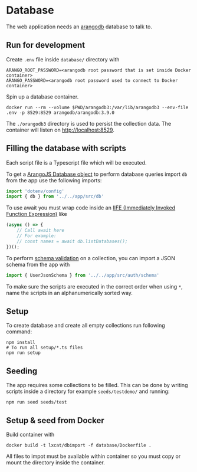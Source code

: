 # Database

The web application needs an [arangodb](https://arangodb.com/) database to talk to.

## Run for development

Create `.env` file inside `database/` directory with

```shell
ARANGO_ROOT_PASSWORD=<arangodb root password that is set inside Docker container>
ARANGO_PASSWORD=<arangodb root password used to connect to Docker container>
```

Spin up a database container.

```shell
docker run --rm --volume $PWD/arangodb3:/var/lib/arangodb3 --env-file .env -p 8529:8529 arangodb/arangodb:3.9.0
```

The `./orangodb3` directory is used to persist the collection data.
The container will listen on [http://localhost:8529](http://localhost:8529).

## Filling the database with scripts

Each script file is a Typescript file which will be executed.

To get a [ArangoJS Database object](https://arangodb.github.io/arangojs/7.7.0/classes/database.database-1.html) to perform database queries import `db` from the app use the following imports:

```ts
import 'dotenv/config'
import { db } from '../../app/src/db'
```

To use await you must wrap code inside an [IIFE (Immediately Invoked Function Expression)](https://developer.mozilla.org/en-US/docs/Glossary/IIFE) like

```ts
(async () => {
    // Call await here
    // For example:
    // const names = await db.listDatabases();
})();
```

To perform [schema validation](https://www.arangodb.com/docs/3.8/data-modeling-documents-schema-validation.html) on a collection, you can import a JSON schema from the app with

```ts
import { UserJsonSchema } from '../../app/src/auth/schema'
```

To make sure the scripts are executed in the correct order when using `*`, name the scripts in an alphanumerically sorted way.

## Setup

To create database and create all empty collections run following command:

```shell
npm install
# To run all setup/*.ts files
npm run setup
```

## Seeding

The app requires some collections to be filled.
This can be done by writing scripts inside a directory for example `seeds/testdemo/` and running:

```shell
npm run seed seeds/test
```

## Setup & seed from Docker

Build container with

```shell
docker build -t lxcat/dbimport -f database/Dockerfile .
```

All files to impot must be available within container so you must copy or mount the directory inside the container.

